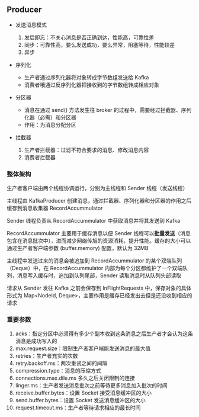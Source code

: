 ## Producer

* 发送消息模式
  1. 发后即忘：不关心消息是否正确到达，性能高，可靠性差
  1. 同步：可靠性高，要么发送成功，要么异常，阻塞等待，性能较差
  1. 异步

* 序列化
  + 生产者通过序列化器将对象转成字节数组发送给 Kafka
  + 消费者哦通过反序列化器把接收到的字节数组转成相应对象

* 分区器
  + 消息在通过 send() 方法发生往 broker 的过程中，需要经过拦截器、序列化器（必需）和分区器
  + 作用：为消息分配分区

* 拦截器
  1. 生产者拦截器：过滤不符合要求的消息、修改消息内容
  1. 消费者拦截器

### 整体架构

生产者客户端由两个线程协调运行，分别为主线程和 Sender 线程（发送线程）

主线程由 KafkaProducer 创建消息，通过拦截器、序列化器和分区器的作用之后缓存到消息收集器 RecordAccummulator

Sender 线程负责从 RecordAccummulator 中获取消息并将其发送到 Kafka

RecordAccummulator 主要用于缓存消息以便 Sender 线程可以**批量发送**（消息包含在消息批次中），进而减少网络传旭的资源消耗，提升性能。缓存的大小可以通过生产者客户端参数 (buffer.memory) 配置，默认为 32MB

主线程中发送过来的消息会被追加到 RecordAccummulator 的某个双端队列（Deque）中，在 RecordAccummulator 内部为每个分区都维护了一个双端队列，消息写入缓存时，追加到队列尾部，Sender 读取消息时从队列头部读取

请求从 Sender 发往 Kafka 之前会保存到 InFlightRequests 中，保存对象的具体形式为 Map<NodeId, Deque<Request>>，主要作用是缓存已经发出去但是还没收到相应的请求

### 重要参数

1. acks：指定分区中必须得有多少个副本收到这条消息之后生产者才会认为这条消息是成功写入的
1. max.request.size：限制生产者客户端能发送消息的最大值
1. retries：生产者充实的次数
1. retry.backoff.ms：两次重试之间的间隔
1. compression.type：消息的压缩方式
1. connections.max.dile.ms 多久之后关闭限制的连接
1. linger.ms：生产者发送消息批次之前等待更多消息加入批次的时间
1. receive.buffer.bytes：设置 Socket 接受消息缓冲区的大小
1. send.buffer.bytes：设置 Socket 发送消息缓冲区的大小
1. request.timeout.ms：生产者等待请求相应的最长时间
